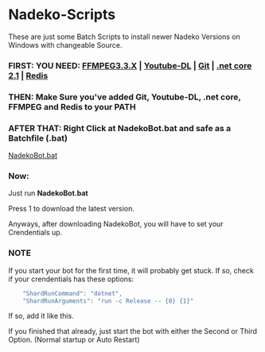 # Nadeko-Scripts

These are just some Batch Scripts to install newer Nadeko Versions on Windows with changeable Source.  
 
### FIRST: YOU NEED: [FFMPEG3.3.X](http://ffmpeg.zeranoe.com/builds/) | [Youtube-DL](https://rg3.github.io/youtube-dl/download.html)  | [Git](https://git-scm.com/downloads) | [.net core 2.1](https://dotnet.microsoft.com/download/dotnet-core/2.1) | [Redis](https://github.com/MicrosoftArchive/redis/releases/tag/win-3.0.504)

### THEN: Make Sure you've added Git, Youtube-DL, .net core, FFMPEG and Redis to your PATH  

### AFTER THAT: Right Click at NadekoBot.bat and safe as a Batchfile (.bat)

[NadekoBot.bat](https://raw.githubusercontent.com/Gremagol/Nadeko-Scripts/master/NadekoBot.bat)  

### Now:  
 
Just run **NadekoBot.bat**  
 
Press 1 to download the latest version.
 
Anyways, after downloading NadekoBot, you will have to set your Crendentials up.  

### NOTE 

If you start your bot for the first time, it will probably get stuck. If so, check if your crendentials has these options:  
```js
    "ShardRunCommand": "dotnet",
    "ShardRunArguments": "run -c Release -- {0} {1}"
```  
If so, add it like this.

If you finished that already, just start the bot with either the Second or Third Option. (Normal startup or Auto Restart)
